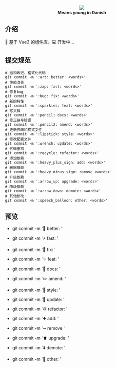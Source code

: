 <div align=center>
    <img  src="https://img-blog.csdnimg.cn/4ef044896feb4cb89741cc84d3cc2e41.png">
    <br/>
    <b>Means young in Danish</b>
</div>

## 介绍

🥉 基于 Vue3 的组件库，💻 开发中...

## 提交规范

```shell
# 结构改进、格式化代码
git commit -m ':art: better: <words>'
# 性能改善
git commit -m ':zap: fast: <words>'
# 修复bug
git commit -m ':bug: fix: <words>'
# 新的特性
git commit -m ':sparkles: feat: <words>'
# 写文档
git commit -m ':pencil: docs: <words>'
# 修正拼写错误
git commit -m ':pencil2: amend: <words>'
# 更新界面和样式文件
git commit -m ':lipstick: style: <words>'
# 修改配置文件
git commit -m ':wrench: update: <words>'
# 代码重构
git commit -m ':recycle: refactor: <words>'
# 添加依赖
git commit -m ':heavy_plus_sign: add: <words>'
# 删除依赖
git commit -m ':heavy_minus_sign: remove <words>'
# 升级依赖
git commit -m ':arrow_up: upgrade: <words>'
# 降级依赖
git commit -m ':arrow_down: demote: <words>'
# 其他修改
git commit -m ':speech_balloon: other: <words>'
```

## 预览

-   git commit -m ':art: better: <words>'

-   git commit -m ':zap: fast: <words>'

-   git commit -m ':bug: fix: <words>'

-   git commit -m ':sparkles: feat: <words>'

-   git commit -m ':pencil: docs: <words>'

-   git commit -m ':pencil2: amend: <words>'

-   git commit -m ':lipstick: style: <words>'

-   git commit -m ':wrench: update: <words>'

-   git commit -m ':recycle: refactor: <words>'

-   git commit -m ':heavy_plus_sign: add: <words>'

-   git commit -m ':heavy_minus_sign: remove <words>'

-   git commit -m ':arrow_up: upgrade: <words>'

-   git commit -m ':arrow_down: demote: <words>'

-   git commit -m ':speech_balloon: other: <words>'
